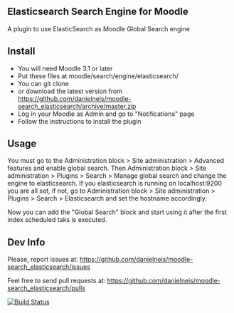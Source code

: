 Elasticsearch Search Engine for Moodle
---------------------------------------

A plugin to use ElasticSearch as Moodle Global Search engine

Install
-------

* You will need Moodle 3.1 or later
* Put these files at moodle/search/engine/elasticsearch/
 * You can git clone
 * or download the latest version from https://github.com/danielneis/moodle-search_elasticsearch/archive/master.zip
* Log in your Moodle as Admin and go to "Notifications" page
* Follow the instructions to install the plugin

Usage
-----

You must go to the Administration block > Site administration > Advanced features and enable global search.
Then Administration block > Site administration > Plugins > Search > Manage global search and change the engine to elasticsearch.
If you elasticsearch is running on localhost:9200 you are all set, if not, go to Administration block > Site administration > Plugins > Search > Elasticsearch and set the hostname accordingly.

Now you can add the "Global Search" block and start using it after the first index scheduled taks is executed.

Dev Info
--------

Please, report issues at: https://github.com/danielneis/moodle-search_elasticsearch/issues

Feel free to send pull requests at: https://github.com/danielneis/moodle-search_elasticsearch/pulls

[![Build Status](https://travis-ci.org/danielneis/moodle-search_elasticsearch.svg)](https://travis-ci.org/danielneis/moodle-search_elasticsearch)
